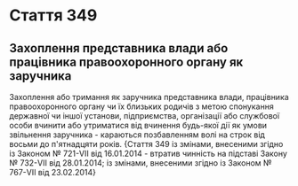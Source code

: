 Cтаття 349
====
Захоплення представника влади або працівника правоохоронного органу як заручника
----
Захоплення або тримання як заручника представника влади, працівника правоохоронного органу чи їх близьких родичів з метою спонукання державної чи іншої установи, підприємства, організації або службової особи вчинити або утриматися від вчинення будь-якої дії як умови звільнення заручника -
караються позбавленням волі на строк від восьми до п'ятнадцяти років.
{Стаття 349 із змінами, внесеними згідно із Законом № 721-VII від 16.01.2014 - втратив чинність на підставі Закону № 732-VII від 28.01.2014; із змінами, внесеними згідно із Законом № 767-VII від 23.02.2014}
